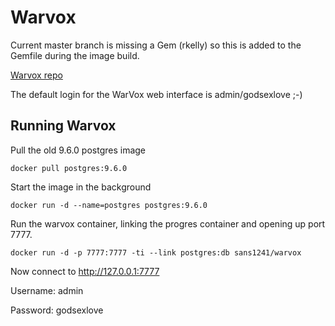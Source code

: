 
# Warvox

Current master branch is missing a Gem (rkelly) so this is added to the Gemfile during the image build.

[Warvox repo]

The default login for the WarVox web interface is admin/godsexlove ;-) 

## Running Warvox

Pull the old 9.6.0 postgres image

`docker pull postgres:9.6.0` 

Start the image in the background

`docker run -d --name=postgres postgres:9.6.0`

Run the warvox container, linking the progres container and opening up port 7777. 

`docker run -d -p 7777:7777 -ti --link postgres:db sans1241/warvox`

Now connect to http://127.0.0.1:7777

Username: admin

Password: godsexlove

[Warvox repo]: <https://github.com/rapid7/warvox/>
